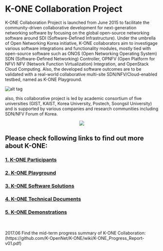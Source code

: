 # K-ONE Collaboration Project

K-ONE Collaboration Project is launched from June 2015 to facilitate the community-driven collaborative development for next-generation networking software by focusing on the global open-source networking software around SDI (Software-Defined Infrastructure). Under the umbrella of Open Networking Korea initiative, K-ONE collaborators aim to investigage various software integrations and functionality modules, mostly tied with open-source software such as ONOS (Open Networking Operating System) SDN (Software-Defined Networking) Controller, OPNFV (Open Platform for NFV) NFV (Network Function Virtualization) Integration, and OpenStack Cloud Computing. Also, the developed software outcomes are to be validated with a real-world collaborative multi-site SDN/NFV/Cloud-enabled testbed, named as K-ONE Playground.

![alt tag](https://github.com/K-OpenNet/Main/blob/master/images/K-One_Collaboration.png)

also, this collaborative project is led by academic consortium of five universities (GIST, KAIST, Korea University, Postech, Soongsil University) and is supported by various companies and research communities including SDN/NFV Forum of Korea.

<p align="center"> 
<img src="https://github.com/K-OpenNet/Main/blob/master/images/Open_Collaboration.png">
</p>

## Please check following links to find out more about K-ONE: 

### [1. K-ONE Participants](https://github.com/K-OpenNet/K-ONE/wiki/K-ONE-Participants)
### [2. K-ONE Playground](https://github.com/K-OpenNet/K-ONE/wiki/K-ONE-Playground)
### [3. K-ONE Software Solutions](https://github.com/K-OpenNet/K-ONE/wiki/K-ONE-Software-Solutions)
### [4. K-ONE Technical Documents](https://github.com/K-OpenNet/K-ONE/wiki/K-ONE-Technical-Documents)
### [5. K-ONE Demonstrations](https://github.com/K-OpenNet/K-ONE/wiki/K-ONE-Demonstration)

<br />
<br />
2017.06 Find the mid-term progress summary of K-ONE Collaboration: (https://github.com/K-OpenNet/K-ONE/wiki/K-ONE_Progress_Report-v01.pdf)
